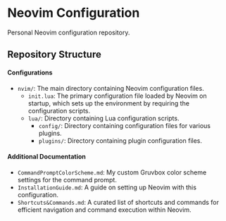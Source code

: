 # Neovim Configuration

Personal Neovim configuration repository.

## Repository Structure

#### Configurations

- `nvim/`: The main directory containing Neovim configuration files.
  - `init.lua`: The primary configuration file loaded by Neovim on startup, which sets up the environment by requiring the configuration scripts.
  - `lua/`: Directory containing Lua configuration scripts.
    - `config/`: Directory containing configuration files for various plugins.
    - `plugins/`: Directory containing plugin configuration files.

#### Additional Documentation

- `CommandPromptColorScheme.md`: My custom Gruvbox color scheme settings for the command prompt.
- `InstallationGuide.md`: A guide on setting up Neovim with this configuration.
- `Shortcuts&Commands.md`: A curated list of shortcuts and commands for efficient navigation and command execution within Neovim.
